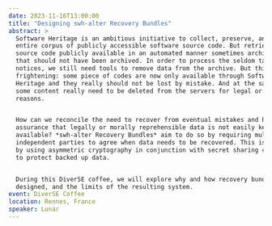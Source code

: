 ```yaml
---
date: 2023-11-16T13:00:00
title: "Designing swh-alter Recovery Bundles"
abstract: >
  Software Heritage is an ambitious initiative to collect, preserve, and share the
  entire corpus of publicly accessible software source code. But retrieving all
  source code publicly available in an automated manner sometimes archives content
  that should not have been archived. In order to process the seldom takedown
  notices, we still need tools to remove data from the archive. But this is
  frightening: some piece of codes are now only available through Software
  Heritage and they really should not be lost by mistake. And at the same time,
  some content really need to be deleted from the servers for legal or moral
  reasons.


  How can we reconcile the need to recover from eventual mistakes and have some
  assurance that legally or morally reprehensible data is not easily kept
  available? *swh-alter Recovery Bundles* aim to do so by requiring multiple
  independent parties to agree when data needs to be recovered. This is achieved
  by using asymmetric cryptography in conjunction with secret sharing cryptography
  to protect backed up data.


  During this DiverSE coffee, we will explore why and how recovery bundles were
  designed, and the limits of the resulting system.
event: DiverSE Coffee
location: Rennes, France
speaker: Lunar
---
```

